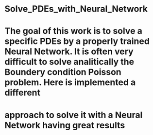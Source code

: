 # Solve_PDEs_with_Neural_Network
# The goal of this work is to solve a specific PDEs by a properly trained Neural Network. It is often very difficult to solve analitically the Boundery condition Poisson problem. Here is implemented a different 
# approach to solve it with a Neural Network having great results

